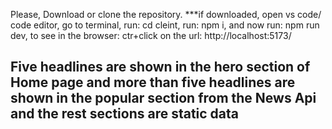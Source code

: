 Please, Download or clone the repository.
\*\*\*if downloaded, open vs code/ code editor, go to terminal, run: cd cleint, run: npm i,
and now run: npm run dev,
to see in the browser: ctr+click on the url:
http://localhost:5173/

## Five headlines are shown in the hero section of Home page and more than five headlines are shown in the popular section from the News Api and the rest sections are static data
